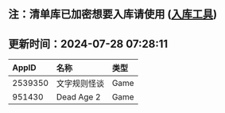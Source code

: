 ## 注：清单库已加密想要入库请使用 ([入库工具](https://github.com/BlankTMing/ManifestAutoUpdate/releases))

## 更新时间：2024-07-28 07:28:11
| AppID | 名称 | 类型  |
| :-------------------- | :----------------------------- | :----------- |
| 2539350 | 文字规则怪谈| Game |
| 951430 | Dead Age 2| Game |
